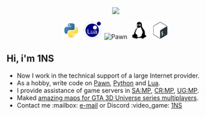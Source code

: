 
<div id="logotype" align="center">
  <a href = "https://github.com/ins1x"><img src="https://media.giphy.com/media/L8K62iTDkzGX6/giphy.gif" width="420"/></a>&nbsp;
  <div id="header" align="left">
    <p>
      <div id="languages" align="center">
      <img src="https://github.com/devicons/devicon/blob/master/icons/python/python-original.svg"
      title="Python" alt="Python" width="40" height="40"/>&nbsp;
      <img src="https://github.com/devicons/devicon/blob/master/icons/lua/lua-original-wordmark.svg"
      title="Lua" alt="Lua" width="40" height="40"/>&nbsp;
      <img src="https://icons.iconarchive.com/icons/fa-team/fontawesome/48/FontAwesome-Chess-Pawn-icon.png"
      title="Pawn" alt="Pawn" width="40" height="40"/>&nbsp;
      <img src="https://github.com/devicons/devicon/blob/master/icons/linux/linux-plain.svg"
      title="Linux" alt="Linux" width="40" height="40"/>&nbsp;
      <img src="https://github.com/devicons/devicon/blob/master/icons/bash/bash-original.svg"
      title="Shell" alt="Shell" width="40" height="40"/>&nbsp;
    </div>
      <h2>Hi, i'm 1NS</h2>
      <ul>
        <li>Now I work in the technical support of a large Internet provider.</li>
        <li>As a hobby, write code on <a href="https://github.com/ins1x?tab=repositories&q=&type=&language=pawn&sort=">Pawn</a>, 
          <a href="https://github.com/ins1x?tab=repositories&q=&type=&language=python&sort=">Python</a> 
          and <a href="https://github.com/ins1x?tab=repositories&q=&type=&language=lua&sort=">Lua</a>.</li>
        <li>I provide assistance of game servers in <a href="https://www.sa-mp.com/">SA:MP</a>,
          <a href="https://cr-mp.ru/">CR:MP<a/>, <a href="https://gtaundergroundmod.com/">UG:MP</a>.</li>
        <li>Maked <a href="https://www.youtube.com/@1nsanemapping/featured">amazing maps for GTA 3D Universe series multiplayers</a>.</li>
        <li>Contact me :mailbox: <a href="mailto:ins16mail@yandex.by">e-mail</a> or Discord :video_game: <a href="https://discordapp.com/users/625192705772748821">1NS</a></li>
      </ul>
    </p>
  </div>
  </p>
</div>
